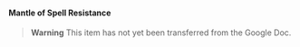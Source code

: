 #### Mantle of Spell Resistance

> **Warning**
> This item has not yet been transferred from the Google Doc.
